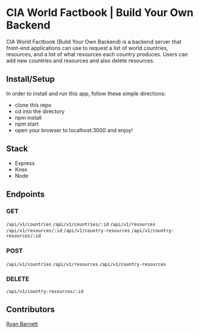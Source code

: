 # CIA World Factbook | Build Your Own Backend

CIA World Factbook (Build Your Own Backend) is a backend server that front-end applications can use to request a list of world countries, resources, and a list of what resources each country produces. Users can add new countries and resources and also delete resources.

## Install/Setup
In order to install and run this app, follow these simple directions:
 - clone this repo
 - cd into the directory
 - npm install
 - npm start
 - open your browser to localhost:3000 and enjoy!
 
 ## Stack
  - Express
  - Knex
  - Node

## Endpoints

### GET

`/api/v1/countries`
`/api/v1/countries/:id`
`/api/v1/resources`
`/api/v1/resources/:id`
`/api/v1/country-resources`
`/api/v1/country-resources/:id`

### POST

`/api/v1/countries`
`/api/v1/resources`
`/api/v1/country-resources`

### DELETE

`/api/v1/country-resources/:id`

## Contributors
[Ryan Barnett](https://github.com/RyanDBarnett)